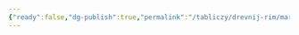 ```yaml
---
{"ready":false,"dg-publish":true,"permalink":"/tabliczy/drevnij-rim/mars-todi/","dgPassFrontmatter":true}
---
```



